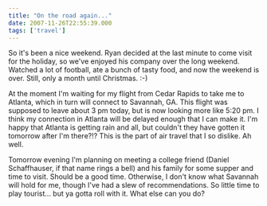 ```yaml
---
title: "On the road again..."
date: 2007-11-26T22:55:39.000
tags: ['travel']
---
```


So it's been a nice weekend. Ryan decided at the last minute to come visit for the holiday, so we've enjoyed his company over the long weekend. Watched a lot of football, ate a bunch of tasty food, and now the weekend is over. Still, only a month until Christmas. :-)

At the moment I'm waiting for my flight from Cedar Rapids to take me to Atlanta, which in turn will connect to Savannah, GA. This flight was supposed to leave about 3 pm today, but is now looking more like 5:20 pm. I think my connection in Atlanta will be delayed enough that I can make it. I'm happy that Atlanta is getting rain and all, but couldn't they have gotten it tomorrow after I'm there?!? This is the part of air travel that I so dislike. Ah well.

Tomorrow evening I'm planning on meeting a college friend (Daniel Schaffhauser, if that name rings a bell) and his family for some supper and time to visit. Should be a good time. Otherwise, I don't know what Savannah will hold for me, though I've had a slew of recommendations. So little time to play tourist... but ya gotta roll with it. What else can you do?
